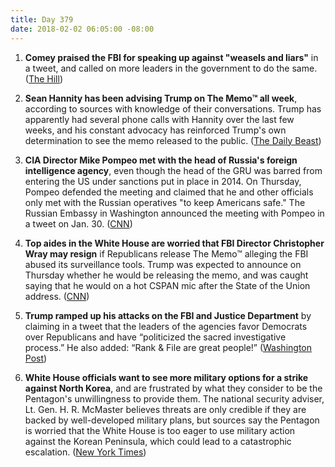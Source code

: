 ```yaml
---
title: Day 379
date: 2018-02-02 06:05:00 -08:00
---
```


1. **Comey praised the FBI for speaking up against "weasels and liars"** in a tweet, and called on more leaders in the government to do the same. ([The Hill](http://thehill.com/blogs/blog-briefing-room/371919-comey-praises-fbi-for-speaking-up-against-weasels-and-liars))

2. **Sean Hannity has been advising Trump on The Memo™ all week**, according to sources with knowledge of their conversations. Trump has apparently had several phone calls with Hannity over the last few weeks, and his constant advocacy has reinforced Trump's own determination to see the memo released to the public. ([The Daily Beast](https://www.thedailybeast.com/sean-hannity-has-been-advising-donald-trump-on-the-nunes-memo-because-of-course-he-has))

3. **CIA Director Mike Pompeo met with the head of Russia's foreign intelligence agency**, even though the head of the GRU was barred from entering the US under sanctions put in place in 2014. On Thursday, Pompeo defended the meeting and claimed that he and other officials only met with the Russian operatives "to keep Americans safe." The Russian Embassy in Washington announced the meeting with Pompeo in a tweet on Jan. 30. ([CNN](https://www.cnn.com/2018/02/01/politics/pompeo-russian-spies-meeting/index.html))

4. **Top aides in the White House are worried that FBI Director Christopher Wray may resign** if Republicans release The Memo™ alleging the FBI abused its surveillance tools. Trump was expected to announce on Thursday whether he would be releasing  the memo, and was caught saying that he would on a hot CSPAN mic after the State of the Union address. ([CNN](https://www.cnn.com/2018/02/01/politics/white-house-worried-wray-nunes-memo/index.html))

5. **Trump ramped up his attacks on the FBI and Justice Department** by claiming in a tweet that the leaders of the agencies favor Democrats over Republicans and have “politicized the sacred investigative process.” He also added: “Rank & File are great people!” ([Washington Post](https://www.washingtonpost.com/news/post-politics/wp/2018/02/02/trump-escalates-attacks-on-fbi-leadership-this-time-claiming-agency-favored-democrats-over-republicans/?utm_term=.63c78f42d989))

6. **White House officials want to see more military options for a strike against North Korea**, and are frustrated by what they consider to be the Pentagon's unwillingness to provide them. The national security adviser, Lt. Gen. H. R. McMaster believes threats are only credible if they are backed by well-developed military plans, but sources say the Pentagon is worried that the White House is too eager to use military action against the Korean Peninsula, which could lead to a catastrophic escalation. ([New York Times](https://www.nytimes.com/2018/02/01/us/politics/white-house-pentagon-north-korea.html))